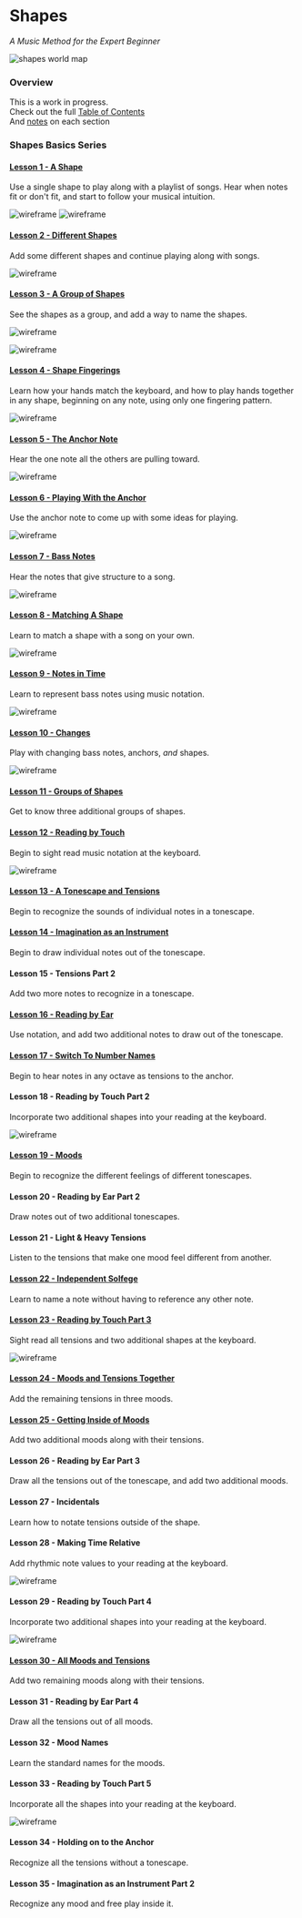 # Shapes

_A Music Method for the Expert Beginner_

![shapes world map](map/map.png)



### Overview

This is a work in progress.  
Check out the full [Table of Contents](contents.md)  
And [notes](notes.md) on each section



### Shapes Basics Series

#### [Lesson 1 - A Shape](https://shapesmusic.github.io/shapes-method/lessons/01-a-shape.html)

Use a single shape to play along with a playlist of songs. Hear when notes fit or don't fit, and start to follow your musical intuition.

![wireframe](wireframes/1.1.png)
![wireframe](wireframes/1.2.png)



#### [Lesson 2 - Different Shapes](https://shapesmusic.github.io/shapes-method/lessons/02-different-shapes.html)

Add some different shapes and continue playing along with songs.

![wireframe](wireframes/2.1.png)



#### [Lesson 3 - A Group of Shapes](https://shapesmusic.github.io/shapes-method/lessons/03-a-group.html)

See the shapes as a group, and add a way to name the shapes.

![wireframe](wireframes/3.1.png)

![wireframe](wireframes/3.2.png)



#### [Lesson 4 - Shape Fingerings](lessons/04-shape-fingerings.md)

Learn how your hands match the keyboard, and how to play hands together in any shape, beginning on any note, using only one fingering pattern.

![wireframe](wireframes/4.1.png)



#### [Lesson 5 - The Anchor Note](lessons/05-the-anchor-note.md)

Hear the one note all the others are pulling toward.

![wireframe](wireframes/5.1.png)



#### [Lesson 6 - Playing With the Anchor](lessons/06-playing-with-the-anchor.md)

Use the anchor note to come up with some ideas for playing.

![wireframe](wireframes/6.1.png)



#### [Lesson 7 - Bass Notes](lessons/07-bass-notes.md)

Hear the notes that give structure to a song.

![wireframe](wireframes/7.1.png)



#### [Lesson 8 - Matching A Shape](lessons/08-matching-a-shape.md)

Learn to match a shape with a song on your own.

![wireframe](wireframes/8.1.png)



#### [Lesson 9 - Notes in Time](lessons/09-notes-in-time.md)

Learn to represent bass notes using music notation.

![wireframe](wireframes/9.1.png)



#### [Lesson 10 - Changes](lessons/10-changes.md)

Play with changing bass notes, anchors, *and* shapes.

![wireframe](wireframes/10.1.png)



#### [Lesson 11 - Groups of Shapes](lessons/11-groups-of-shapes.md)

Get to know three additional groups of shapes.



#### [Lesson 12 - Reading by Touch](lessons/12-reading-by-touch.md)

Begin to sight read music notation at the keyboard.

![wireframe](wireframes/12.1.png)



#### [Lesson 13 - A Tonescape and Tensions](lessons/13-a-tonescape-and-tensions.md)

Begin to recognize the sounds of individual notes in a tonescape.



#### [Lesson 14 - Imagination as an Instrument](lessons/14-imagination-as-an-instrument.md)

Begin to draw individual notes out of the tonescape.



#### Lesson 15 - Tensions Part 2

Add two more notes to recognize in a tonescape.



#### [Lesson 16 - Reading by Ear](lessons/16-reading-by-ear.md)

Use notation, and add two additional notes to draw out of the tonescape.



#### [Lesson 17 - Switch To Number Names](/lessons/17-switch-to-number-names.md)

Begin to hear notes in any octave as tensions to the anchor.



#### Lesson 18 - Reading by Touch Part 2

Incorporate two additional shapes into your reading at the keyboard.

![wireframe](wireframes/18.1.png)



#### [Lesson 19 - Moods](lessons/19-moods.md)

Begin to recognize the different feelings of different tonescapes.



#### Lesson 20 - Reading by Ear Part 2

Draw notes out of two additional tonescapes.



#### Lesson 21 - Light & Heavy Tensions

Listen to the tensions that make one mood feel different from another.



#### [Lesson 22 - Independent Solfege](lessons/22-independent-solfege.md)

Learn to name a note without having to reference any other note.



#### [Lesson 23 - Reading by Touch Part 3](lessons/23-reading-by-touch-3.md)

Sight read all tensions and two additional shapes at the keyboard.

![wireframe](wireframes/23.1.png)



#### [Lesson 24 - Moods and Tensions Together](lessons/24-moods-and-tensions-together.md)

Add the remaining tensions in three moods.



#### [Lesson 25 - Getting Inside of Moods](lessons/25-getting-inside-of-moods.md)

Add two additional moods along with their tensions.



#### Lesson 26 - Reading by Ear Part 3

Draw all the tensions out of the tonescape, and add two additional moods.



#### Lesson 27 - Incidentals

Learn how to notate tensions outside of the shape.



#### Lesson 28 - Making Time Relative

Add rhythmic note values to your reading at the keyboard.

![wireframe](wireframes/28.1.png)



#### Lesson 29 - Reading by Touch Part 4

Incorporate two additional shapes into your reading at the keyboard.

![wireframe](wireframes/29.1.png)



#### [Lesson 30 - All Moods and Tensions](lessons/30-all-moods-and-tensions.md)

Add two remaining moods along with their tensions.



#### Lesson 31 - Reading by Ear Part 4

Draw all the tensions out of all moods.



#### Lesson 32 - Mood Names

Learn the standard names for the moods.



#### Lesson 33 - Reading by Touch Part 5

Incorporate all the shapes into your reading at the keyboard.

![wireframe](wireframes/33.1.png)



#### Lesson 34 - Holding on to the Anchor

Recognize all the tensions without a tonescape.



#### Lesson 35 - Imagination as an Instrument Part 2

Recognize any mood and free play inside it.
